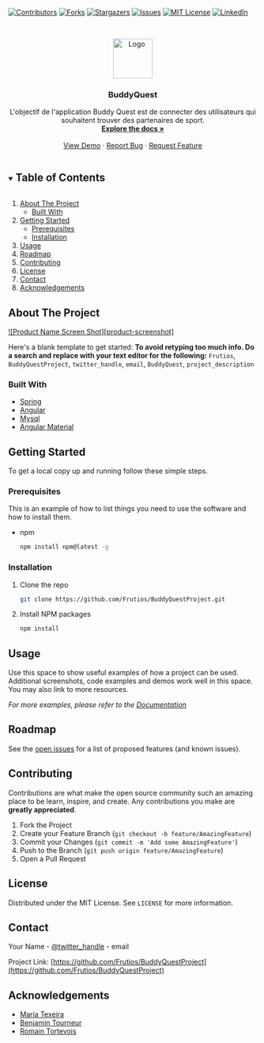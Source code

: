 <!--
*** Thanks for checking out the Best-README-Template. If you have a suggestion
*** that would make this better, please fork the repo and create a pull request
*** or simply open an issue with the tag "enhancement".
*** Thanks again! Now go create something AMAZING! :D
***
***
***
*** To avoid retyping too much info. Do a search and replace for the following:
*** Frutios, BuddyQuestProject, twitter_handle, email, BuddyQuest, project_description
-->



<!-- PROJECT SHIELDS -->
<!--
*** I'm using markdown "reference style" links for readability.
*** Reference links are enclosed in brackets [ ] instead of parentheses ( ).
*** See the bottom of this document for the declaration of the reference variables
*** for contributors-url, forks-url, etc. This is an optional, concise syntax you may use.
*** https://www.markdownguide.org/basic-syntax/#reference-style-links
-->
[![Contributors][contributors-shield]][contributors-url]
[![Forks][forks-shield]][forks-url]
[![Stargazers][stars-shield]][stars-url]
[![Issues][issues-shield]][issues-url]
[![MIT License][license-shield]][license-url]
[![LinkedIn][linkedin-shield]][linkedin-url]



<!-- PROJECT LOGO -->
<br />
<p align="center">
  <a href="https://github.com/Frutios/BuddyQuestProject">
    <img src="images/logo.png" alt="Logo" width="80" height="80">
  </a>

  <h3 align="center">BuddyQuest</h3>

  <p align="center">
    L'objectif de l'application Buddy Quest est de connecter des utilisateurs qui souhaitent trouver des partenaires de sport.
    <br />
    <a href="https://github.com/Frutios/BuddyQuestProject"><strong>Explore the docs »</strong></a>
    <br />
    <br />
    <a href="https://github.com/Frutios/BuddyQuestProject">View Demo</a>
    ·
    <a href="https://github.com/Frutios/BuddyQuestProject/issues">Report Bug</a>
    ·
    <a href="https://github.com/Frutios/BuddyQuestProject/issues">Request Feature</a>
  </p>
</p>



<!-- TABLE OF CONTENTS -->
<details open="open">
  <summary><h2 style="display: inline-block">Table of Contents</h2></summary>
  <ol>
    <li>
      <a href="#about-the-project">About The Project</a>
      <ul>
        <li><a href="#built-with">Built With</a></li>
      </ul>
    </li>
    <li>
      <a href="#getting-started">Getting Started</a>
      <ul>
        <li><a href="#prerequisites">Prerequisites</a></li>
        <li><a href="#installation">Installation</a></li>
      </ul>
    </li>
    <li><a href="#usage">Usage</a></li>
    <li><a href="#roadmap">Roadmap</a></li>
    <li><a href="#contributing">Contributing</a></li>
    <li><a href="#license">License</a></li>
    <li><a href="#contact">Contact</a></li>
    <li><a href="#acknowledgements">Acknowledgements</a></li>
  </ol>
</details>

<!-- ABOUT THE PROJECT -->
## About The Project

[![Product Name Screen Shot][product-screenshot]](https://example.com)

Here's a blank template to get started:
**To avoid retyping too much info. Do a search and replace with your text editor for the following:**
`Frutios`, `BuddyQuestProject`, `twitter_handle`, `email`, `BuddyQuest`, `project_description`


### Built With

* [Spring](https://spring.io/)
* [Angular](https://angular.io/)
* [Mysql](https://www.mysql.com/fr/)
* [Angular Material](https://material.angular.io/)



<!-- GETTING STARTED -->
## Getting Started

To get a local copy up and running follow these simple steps.

### Prerequisites

This is an example of how to list things you need to use the software and how to install them.

* npm

  ```sh
  npm install npm@latest -g
  ```

### Installation

1. Clone the repo

   ```sh
   git clone https://github.com/Frutios/BuddyQuestProject.git
   ```

2. Install NPM packages

   ```sh
   npm install
   ```

<!-- USAGE EXAMPLES -->
## Usage

Use this space to show useful examples of how a project can be used. Additional screenshots, code examples and demos work well in this space. You may also link to more resources.

_For more examples, please refer to the [Documentation](https://example.com)_

<!-- ROADMAP -->
## Roadmap

See the [open issues](https://github.com/Frutios/BuddyQuestProject/issues) for a list of proposed features (and known issues).

<!-- CONTRIBUTING -->
## Contributing

Contributions are what make the open source community such an amazing place to be learn, inspire, and create. Any contributions you make are **greatly appreciated**.

1. Fork the Project
2. Create your Feature Branch (`git checkout -b feature/AmazingFeature`)
3. Commit your Changes (`git commit -m 'Add some AmazingFeature'`)
4. Push to the Branch (`git push origin feature/AmazingFeature`)
5. Open a Pull Request

<!-- LICENSE -->
## License

Distributed under the MIT License. See `LICENSE` for more information.

<!-- CONTACT -->
## Contact

Your Name - [@twitter_handle](https://twitter.com/twitter_handle) - email

Project Link: [https://github.com/Frutios/BuddyQuestProject](https://github.com/Frutios/BuddyQuestProject)

<!-- ACKNOWLEDGEMENTS -->
## Acknowledgements

* [Maria Texeira](https://github.com/Mariathr)
* [Benjamin Tourneur](https://github.com/Frutios)
* [Romain Tortevois](https://github.com/EdisonKnew)

<!-- MARKDOWN LINKS & IMAGES -->
<!-- https://www.markdownguide.org/basic-syntax/#reference-style-links -->
[contributors-shield]: https://img.shields.io/github/contributors/Frutios/repo.svg?style=for-the-badge
[contributors-url]: https://github.com/Frutios/repo/graphs/contributors
[forks-shield]: https://img.shields.io/github/forks/Frutios/repo.svg?style=for-the-badge
[forks-url]: https://github.com/Frutios/repo/network/members
[stars-shield]: https://img.shields.io/github/stars/Frutios/repo.svg?style=for-the-badge
[stars-url]: https://github.com/Frutios/repo/stargazers
[issues-shield]: https://img.shields.io/github/issues/Frutios/repo.svg?style=for-the-badge
[issues-url]: https://github.com/Frutios/repo/issues
[license-shield]: https://img.shields.io/github/license/Frutios/repo.svg?style=for-the-badge
[license-url]: https://github.com/Frutios/repo/blob/master/LICENSE.txt
[linkedin-shield]: https://img.shields.io/badge/-LinkedIn-black.svg?style=for-the-badge&logo=linkedin&colorB=555
[linkedin-url]: https://linkedin.com/in/Frutios
